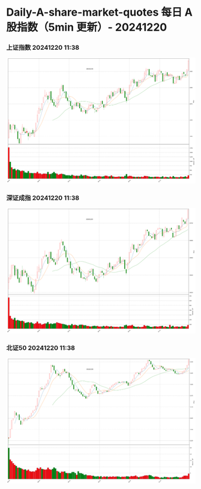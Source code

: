 
# Daily-A-share-market-quotes 每日 A 股指数（5min 更新）- 20241220

### 上证指数 20241220 11:38
![](./fig/2024/12/20241220-sh000001.png)

### 深证成指 20241220 11:38
![](./fig/2024/12/20241220-sz399001.png)

### 北证50 20241220 11:38
![](./fig/2024/12/20241220-bj899050.png)
